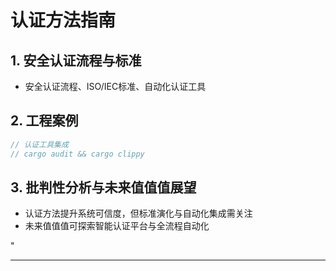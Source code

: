 ﻿# 认证方法指南

## 1. 安全认证流程与标准

- 安全认证流程、ISO/IEC标准、自动化认证工具

## 2. 工程案例

```rust
// 认证工具集成
// cargo audit && cargo clippy
```

## 3. 批判性分析与未来值值值展望

- 认证方法提升系统可信度，但标准演化与自动化集成需关注
- 未来值值值可探索智能认证平台与全流程自动化

"

---
